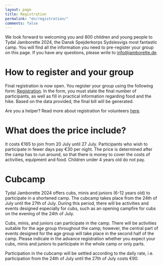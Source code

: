 ```yaml
---
layout: page
title: Registration
permalink: "en/registration/"
comments: false
---
```


We look forward to welcoming you and 800 children and young people to Tydal Jamborette 2024, the Dansk Spejderkorps Sydslesvigs most fantastic camp.
You will find all the information you need to pre-register your group on this page.
If you have any questions, please write to [info@jamborette.de](mailto:info@jamborette.de).

# How to register and your group
Final registration is now open.
You register your group using the following form: [Registration](/en/registration/final-registration).
In the form, you must state the final number of participants, as well as fill in practical information regarding food and the hike. Based on the data provided, the final bill will be generated.

Are you a helper? Read more about registration for volunteers [here](/en/registration/volunteer).

# What does the price include?
It costs €165 to join from 20 July until 27 July.
Participants who wish to participate in fewer days pay €30 per night.
The price is determined after the camp has to run around, so that there is money to cover the costs of activities, equipment and food.
Children under 4 years old do not pay.

# Cubcamp
Tydal Jamborette 2024 offers cubs, minis and juniors (6-12 years old) to participate in a shortened camp.
The cubcamp takes place from the 24th of July until the 27th of July.
During this period, there will be activities and events designed especially for cubs, such as an opening campfire for cubs on the evening of the 24th of July.

Cubs, minis, and juniors can participate in the camp.
There will be activities suitable for the age group throughout the camp; however, the central part of events designed for the age group will take place in the second half of the camp.
Please indicate in the advance registration whether you expect your cubs, minis and juniors to participate in the whole camp or only parts.

Participation in the cubcamp will be settled according to the daily rate, i.e. participation from the 24th of July until the 27th of July costs €90.